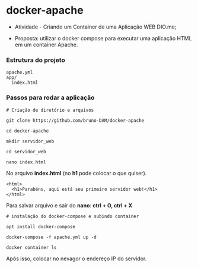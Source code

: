 # docker-apache

- Atividade  - Criando um Container de uma Aplicação WEB DIO.me;

- Proposta: utilizar o docker compose para executar uma aplicação HTML em um container Apache.

### Estrutura do projeto 
```
apache.yml
app/
  index.html
```
  

### Passos para rodar a aplicação

```
# Criação de diretório e arquivos

git clone https://github.com/bruno-DAM/docker-apache

cd docker-apache

mkdir servidor_web

cd servidor_web

nano index.html 
```

No arquivo **index.html** (no **h1** pode colocar o que quiser).

```
<html>
  <h1>Parabéns, aqui está seu primeiro servidor web!</h1>
</html>
```

Para salvar arquivo e sair do **nano**: **ctrl + O, ctrl + X**

```
# instalação do docker-compose e subindo container

apt install docker-compose

docker-compose -f apache.yml up -d

docker container ls
```

Após isso, colocar no nevagor o endereço IP do servidor.
